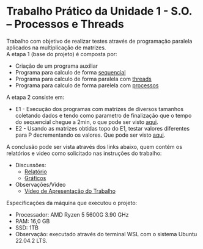 <h1>Trabalho Prático da Unidade 1 - S.O. – Processos e Threads</h1>

<p>
  Trabalho com objetivo de realizar testes através de programação paralela aplicados na multiplicação de matrizes. 
  <br>
  A etapa 1 (base do projeto) é composta por: 
  <ul>
    <li>Criação de um <a>programa auxiliar</a></li>
    <li>Programa para calculo de forma <a href="https://github.com/Silas-ER/Processos_e_Threads/blob/main/sequencial.cpp">sequencial</a></li>
    <li>Programa para calculo de forma paralela com <a href="https://github.com/Silas-ER/Processos_e_Threads/blob/main/threads.cpp">threads</a></li>
    <li>Programa para calculo de forma parelela com <a href="https://github.com/Silas-ER/Processos_e_Threads/blob/main/processos.cpp">processos</a></li>
  </ul>
</p>
<p>
  A etapa 2 consiste em: 
  <ul>
    <li>
      E1 - Execução dos programas com matrizes de diversos tamanhos coletando dados e tendo como parametro de finalização que o tempo do sequencial chegue a 2min, o que pode ser visto <a href="https://github.com/Silas-ER/Processos_e_Threads/tree/main/assets/exercicios/E1">aqui</a>.
    </li>
    <li>
      E2 - Usando as matrizes obtidas topo do E1, testar valores diferentes para P decrementando os valores. Que pode ser visto <a href="https://github.com/Silas-ER/Processos_e_Threads/tree/main/assets/exercicios/E2">aqui</a>.
    </li>
  </ul>
</p>
<p>
  A conclusão pode ser vista através dos links abaixo, quem contém os relatórios e video como solicitado nas instruções do trabalho: 
  <ul>
    <li>
      Discussões:
      <ul>
        <li><a href="https://docs.google.com/document/d/181w7vGMdIzFpPrNvJi7ckrYTTzAJ4yEK/edit?usp=sharing&ouid=112851213397714518355&rtpof=true&sd=true">Relatório</a></li>
        <li><a href="https://docs.google.com/spreadsheets/d/1vz1rV9LNLNyOGihFBO7F9F0kMpX9El_r/edit#gid=606670121">Gráficos</a></li>
      </ul>
    </li>
    <li>
      <a>Observações/Video</a>
      <ul>
        <li>    <a href="https://youtu.be/TpTvyfucxGE">Vídeo de Apresentação do Trabalho</a></li>
      </ul>
    </li>
  </ul>
</p>
<p>
  Especificações da máquina que executou o projeto:
  <ul>
    <li>Processador: AMD Ryzen 5 5600G 3.90 GHz</li>
    <li>RAM: 16,0 GB</li>
    <li>SSD: 1TB</li>
    <li>Observação: executado através do terminal WSL com o sistema Ubuntu 22.04.2 LTS.</li>
  </ul>
</p>
